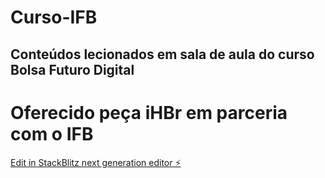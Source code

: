 # Curso-IFB

## Conteúdos lecionados em sala de aula do curso Bolsa Futuro Digital
# Oferecido peça iHBr em parceria com o IFB


[Edit in StackBlitz next generation editor ⚡️](https://stackblitz.com/~/github.com/Emersontlsd/Curso-IFB)